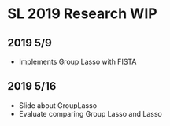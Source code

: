 # SL 2019 Research WIP

## 2019 5/9
- Implements Group Lasso with FISTA

## 2019 5/16
- Slide about GroupLasso
- Evaluate comparing Group Lasso and Lasso
